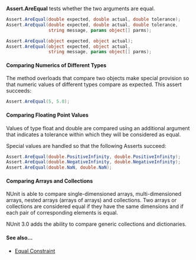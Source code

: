 **Assert.AreEqual** tests whether the two arguments are equal. 

```C#
Assert.AreEqual(double expected, double actual, double tolerance);
Assert.AreEqual(double expected, double actual, double tolerance,
                string message, params object[] parms);

Assert.AreEqual(object expected, object actual);
Assert.AreEqual(object expected, object actual,
                string message, params object[] parms);
```

#### Comparing Numerics of Different Types

The method overloads that compare two objects make special provision so that numeric
values of different types compare as expected. This assert succeeds:

```C#
Assert.AreEqual(5, 5.0);
```
#### Comparing Floating Point Values

Values of type float and double are compared using an additional
argument that indicates a tolerance within which they will be considered
as equal.

Special values are handled so that the following Asserts succeed:

```C#
Assert.AreEqual(double.PositiveInfinity, double.PositiveInfinity);
Assert.AreEqual(double.NegativeInfinity, double.NegativeInfinity);
Assert.AreEqual(double.NaN, double.NaN);
```

#### Comparing Arrays and Collections

NUnit is able to compare single-dimensioned arrays, multi-dimensioned arrays, 
nested arrays (arrays of arrays) and collections. Two arrays or collections are considered equal
if they have the same dimensions and if each pair of corresponding elements is equal. 

NUnit 3.0 adds the ability to compare generic collections and dictionaries.

#### See also...
 * [Equal Constraint](EqualConstraint)
